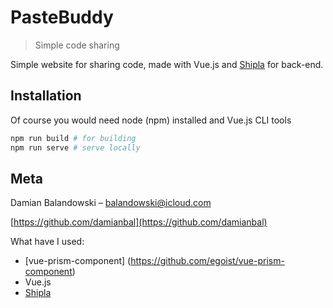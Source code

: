 # PasteBuddy
> Simple code sharing

Simple website for sharing code, made with Vue.js and [Shipla](https://github.com/damianbal/shipla) for back-end. 

## Installation

Of course you would need node (npm) installed and Vue.js CLI tools

```sh
npm run build # for building
npm run serve # serve locally
```

## Meta

Damian Balandowski – balandowski@icloud.com

[https://github.com/damianbal](https://github.com/damianbal)

What have I used:
* [vue-prism-component] (https://github.com/egoist/vue-prism-component)
* Vue.js
* [Shipla](https://github.com/damianbal/shipla)


